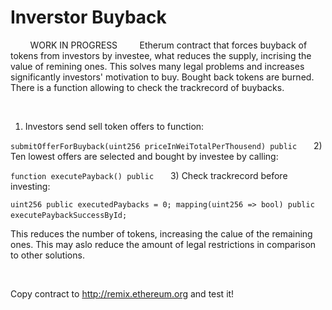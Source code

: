 # Inverstor Buyback 
&nbsp;&nbsp;&nbsp;
&nbsp;&nbsp;&nbsp;
 WORK IN PROGRESS
 &nbsp;&nbsp;&nbsp;
&nbsp;&nbsp;&nbsp;
Etherum contract that forces buyback of tokens from investors by investee, what reduces the supply, incrising the value of remining ones. 
This solves many legal problems and increases significantly investors' motivation to buy. 
Bought back tokens are burned. 
There is a function allowing to check the trackrecord of buybacks. 

&nbsp;&nbsp;&nbsp;

1) Investors send sell token offers to function: 

`submitOfferForBuyback(uint256 priceInWeiTotalPerThousend) public `
&nbsp;&nbsp;&nbsp;
2) Ten lowest offers are selected and bought by investee by calling: 

`function executePayback() public `
&nbsp;&nbsp;&nbsp;
3) Check trackrecord before investing: 

 `uint256 public executedPaybacks = 0;
  mapping(uint256 => bool) public executePaybackSuccessById;`
&nbsp;&nbsp;&nbsp;

This reduces the number of tokens, increasing the calue of the remaining ones. 
This may aslo reduce the amount of legal restrictions in comparison to other solutions. 

&nbsp;&nbsp;&nbsp;

Copy contract to http://remix.ethereum.org and test it! 
